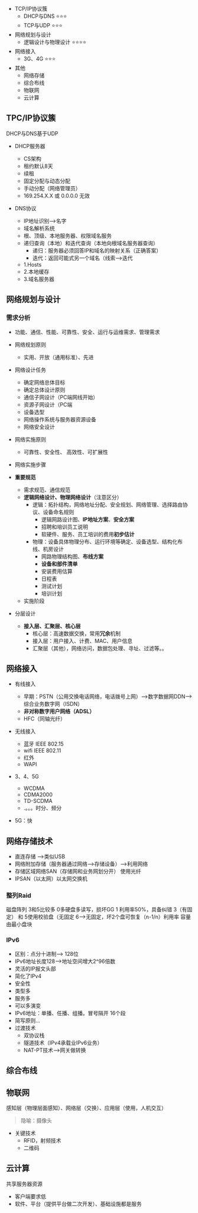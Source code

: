 
- TCP/IP协议簇
  - DHCP与DNS ⭐⭐⭐
  - TCP与UDP ⭐⭐⭐
- 网络规划与设计
  - 逻辑设计与物理设计  ⭐⭐⭐⭐
- 网络接入
  - 3G、4G ⭐⭐⭐
- 其他
  - 网络存储
  - 综合布线
  - 物联网
  - 云计算


## TPC/IP协议簇
DHCP与DNS基于UDP
- DHCP服务器
  - CS架构
  - 租约默认8天
  - 续租
  - 固定分配与动态分配
  - 手动分配（网络管理员）
  - 169.254.X.X 或 0.0.0.0 无效

- DNS协议
  - IP地址识别-->名字
  - 域名解析系统
  - 根、顶级、本地服务器、权限域名服务
  - 递归查询（本地）和迭代查询（本地向根域名服务器查询）
    - 递归：服务器必须回答IP和域名的映射关系（正确答案）
    - 迭代：返回可能式另一个域名（线索-->迭代
  - 1.Hosts
  - 2.本地缓存
  - 3.域名服务器

## 网络规划与设计

### 需求分析
- 功能、通信、性能、可靠性、安全、运行与运维需求、管理需求
- 网络规划原则
  - 实用、开放（通用标准）、先进
- 网络设计任务
  - 确定网络总体目标
  - 确定总体设计原则
  - 通信子网设计（PC端网线开始）
  - 资源子网设计（PC端
  - 设备选型
  - 网络操作系统与服务器资源设备
  - 网络安全设计
- 网络实施原则
  - 可靠性、安全性、 高效性、可扩展性
- 网络实施步骤

- **重要规范**
  - 需求规范、通信规范
  - **逻辑网络设计、物理网络设计**（注意区分）
    - 逻辑：拓扑结构，网络地址分配、安全规划、网络管理、选择路由协议、设备命名规则
      - 逻辑网路设计图、**IP地址方案**、**安全方案**
      - 招聘和培训员工说明
      - 软硬件、服务、员工培训的费用**初步估计**
    - 物理：设备具体物理分布、运行环境等确定、设备选型、结构化布线、机房设计
      - 网路物理结构图、**布线方案**
      - **设备和部件清单**
      - 安装费用估算
      - 日程表
      - 测试计划
      - 培训计划
  - 实施阶段


- 分层设计
  - **接入层、汇聚层、核心层**
    - 核心层：高速数据交换，常用**冗余**机制
    - 接入层：用户接入、计费、MAC、用户信息
    - 汇聚层（其他），网络访问，数据包处理、寻址、过滤等。。

## 网络接入
- 有线接入
  - 早期：PSTN（公用交换电话网络，电话拨号上网）-->数字数据网DDN-->综合业务数字网（ISDN）
  - **非对称数字用户网络（ADSL）**
  - HFC（同轴光纤）

- 无线接入
  - 蓝牙 IEEE 802.15
  - wifi IEEE 802.11
  - 红外
  - WAPI
- 3、4、5G
  - WCDMA
  - CDMA2000
  - TD-SCDMA
  - .。。。时分、频分
- 5G：快

## 网络存储技术
- 直连存储 -->类似USB
- 网络附加存储（服务器通过网络-->存储设备）-->利用网络
- 存储区域网络SAN（存储网和业务网划分开） 使用光纤
- IPSAN（以太网）以太网交换机

### 整列Raid
磁盘阵列
  3和5比较多
  0多硬盘多读写，损坏GG
  1 利用率50%，具备纠错
  3（有固定） 和 5使用校验盘（无固定
  6-->无固定，坏2个盘可恢复（n-1/n）利用率
    容量由最小盘块

### IPv6
- 区别：点分十进制--> 128位
- IPv6地址长度128-->地址空间增大2^96倍数
- 灵活的IP报文头部
- 简化了IPv4
- 安全性
- 类型多
- 服务多
- 可以多演变
- IPv6地址：单播、任播、组播。冒号隔开 16个段
- 简写原则...
- 过渡技术
  - 双协议栈
  - 隧道技术（IPv4承载业IPv6业务）
  - NAT-PT技术-->网关做转换 

## 综合布线

## 物联网
感知层（物理层面感知）、网络层（交换）、应用层（使用，人机交互）
> 隐喻：摄像头
- 关键技术
  - RFID，射频技术
  - 二维码

## 云计算
共享服务器资源
- 客户端要求低
- 软件、平台（提供平台做二次开发）、基础设施都是服务

